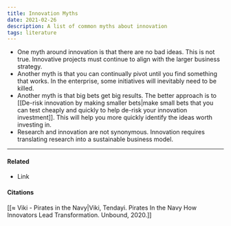 ```yaml
---
title: Innovation Myths
date: 2021-02-26
description: A list of common myths about innovation
tags: literature
---
```


 - One myth around innovation is that there are no bad ideas. This is not true. Innovative projects must continue to align with the larger business strategy. 
- Another myth is that you can continually pivot until you find something that works. In the enterprise, some initiatives will inevitably need to be killed. 
- Another myth is that big bets get big results. The better approach is to [[De-risk innovation by making smaller bets|make small bets that you can test cheaply and quickly to help de-risk your innovation investment]]. This will help you more quickly identify the ideas worth investing in. 
- Research and innovation are not synonymous. Innovation requires translating research into a sustainable business model. 

---
#### Related
- Link

#### Citations
[[≈ Viki - Pirates in the Navy|Viki, Tendayi. Pirates In the Navy How Innovators Lead Transformation. Unbound, 2020.]]
